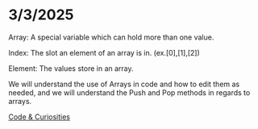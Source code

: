 # **3/3/2025**

Array: A special variable which can hold more than one value.

Index: The slot an element of an array is in. (ex.[0],[1],[2])

Element: The values store in an array.

We will understand the use of Arrays in code and how to edit them as needed, and we will understand the Push and Pop methods in regards to arrays.

[Code & Curiosities](https://sidequests.onrender.com/Blog/2025/Kadarius/)
